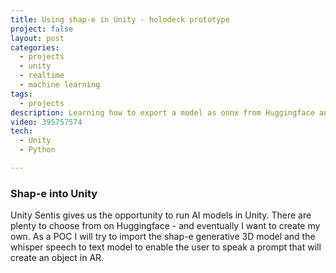 ```yaml
---
title: Using shap-e in Unity - holodeck prototype
project: false
layout: post
categories:
  - projects
  - unity
  - realtime
  - machine learning
tags:
  - projects
description: Learning how to export a model as onnx from Huggingface and import into Unity
video: 395757574
tech:
  - Unity
  - Python

---
```


### Shap-e into Unity

Unity Sentis gives us the opportunity to  run AI models in Unity. There are plenty to choose from on Huggingface - and eventually I want to create my own. As a POC I will try to import the shap-e generative 3D model and the whisper speech to text model to enable the user to speak a prompt that will create an object in AR.